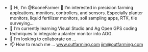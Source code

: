 - 👋 Hi, I’m @BooneFarmer
 👀 I’m interested in precision farming applcations, monitors, controllers, and sensors. Especially planter monitors, liquid fertilizer monitors, soil sampling apps, RTK, tile surveying...
- 🌱 I’m currently learning Visual Studio and Ag Open GPS coding techniques to integrate a planter monitor into AOG.
- 💞️ I’m looking to collaborate on ...
- 📫 How to reach me ... www.outfarming.com jim@outfarming.com

<!---
BooneFarmer/BooneFarmer is a ✨ special ✨ repository because its `README.md` (this file) appears on your GitHub profile.
You can click the Preview link to take a look at your changes.
--->
